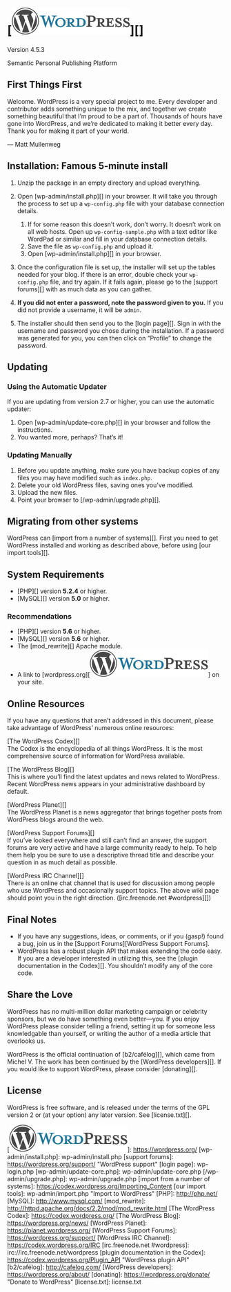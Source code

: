 # [![WordPress][]][] 
 Version 4.5.3

Semantic Personal Publishing Platform

## First Things First

Welcome. WordPress is a very special project to me. Every developer and contributor adds something unique to the mix, and together we create something beautiful that I’m proud to be a part of. Thousands of hours have gone into WordPress, and we’re dedicated to making it better every day. Thank you for making it part of your world.

— Matt Mullenweg

## Installation: Famous 5-minute install

1.  Unzip the package in an empty directory and upload everything.
2.  Open [wp-admin/install.php][] in your browser. It will take you through the process to set up a `wp-config.php` file with your database connection details.
    1.  If for some reason this doesn’t work, don’t worry. It doesn’t work on all web hosts. Open up `wp-config-sample.php` with a text editor like WordPad or similar and fill in your database connection details.
    2.  Save the file as `wp-config.php` and upload it.
    3.  Open [wp-admin/install.php][] in your browser.

3.  Once the configuration file is set up, the installer will set up the tables needed for your blog. If there is an error, double check your `wp-config.php` file, and try again. If it fails again, please go to the [support forums][] with as much data as you can gather.
4.  **If you did not enter a password, note the password given to you.** If you did not provide a username, it will be `admin`.
5.  The installer should then send you to the [login page][]. Sign in with the username and password you chose during the installation. If a password was generated for you, you can then click on “Profile” to change the password.

## Updating

### Using the Automatic Updater

If you are updating from version 2.7 or higher, you can use the automatic updater:

1.  Open [wp-admin/update-core.php][] in your browser and follow the instructions.
2.  You wanted more, perhaps? That’s it!

### Updating Manually

1.  Before you update anything, make sure you have backup copies of any files you may have modified such as `index.php`.
2.  Delete your old WordPress files, saving ones you’ve modified.
3.  Upload the new files.
4.  Point your browser to [/wp-admin/upgrade.php][].

## Migrating from other systems

WordPress can [import from a number of systems][]. First you need to get WordPress installed and working as described above, before using [our import tools][].

## System Requirements

-   [PHP][] version **5.2.4** or higher.
-   [MySQL][] version **5.0** or higher.

### Recommendations

-   [PHP][] version **5.6** or higher.
-   [MySQL][] version **5.6** or higher.
-   The [mod\_rewrite][] Apache module.
-   A link to [wordpress.org][![WordPress][]] on your site.

## Online Resources

If you have any questions that aren’t addressed in this document, please take advantage of WordPress’ numerous online resources:

[The WordPress Codex][]  
The Codex is the encyclopedia of all things WordPress. It is the most comprehensive source of information for WordPress available.

[The WordPress Blog][]  
This is where you’ll find the latest updates and news related to WordPress. Recent WordPress news appears in your administrative dashboard by default.

[WordPress Planet][]  
The WordPress Planet is a news aggregator that brings together posts from WordPress blogs around the web.

[WordPress Support Forums][]  
If you’ve looked everywhere and still can’t find an answer, the support forums are very active and have a large community ready to help. To help them help you be sure to use a descriptive thread title and describe your question in as much detail as possible.

[WordPress IRC Channel][]  
There is an online chat channel that is used for discussion among people who use WordPress and occasionally support topics. The above wiki page should point you in the right direction. ([irc.freenode.net \#wordpress][])

## Final Notes

-   If you have any suggestions, ideas, or comments, or if you (gasp!) found a bug, join us in the [Support Forums][WordPress Support Forums].
-   WordPress has a robust plugin API that makes extending the code easy. If you are a developer interested in utilizing this, see the [plugin documentation in the Codex][]. You shouldn’t modify any of the core code.

## Share the Love

WordPress has no multi-million dollar marketing campaign or celebrity sponsors, but we do have something even better—you. If you enjoy WordPress please consider telling a friend, setting it up for someone less knowledgable than yourself, or writing the author of a media article that overlooks us.

WordPress is the official continuation of [b2/cafélog][], which came from Michel V. The work has been continued by the [WordPress developers][]. If you would like to support WordPress, please consider [donating][].

## License

WordPress is free software, and is released under the terms of the GPL version 2 or (at your option) any later version. See [license.txt][].

  [WordPress]: wp-admin/images/wordpress-logo.png
  [![WordPress][]]: https://wordpress.org/
  [wp-admin/install.php]: wp-admin/install.php
  [support forums]: https://wordpress.org/support/ "WordPress support"
  [login page]: wp-login.php
  [wp-admin/update-core.php]: wp-admin/update-core.php
  [/wp-admin/upgrade.php]: wp-admin/upgrade.php
  [import from a number of systems]: https://codex.wordpress.org/Importing_Content
  [our import tools]: wp-admin/import.php "Import to WordPress"
  [PHP]: http://php.net/
  [MySQL]: http://www.mysql.com/
  [mod\_rewrite]: http://httpd.apache.org/docs/2.2/mod/mod_rewrite.html
  [The WordPress Codex]: https://codex.wordpress.org/
  [The WordPress Blog]: https://wordpress.org/news/
  [WordPress Planet]: https://planet.wordpress.org/
  [WordPress Support Forums]: https://wordpress.org/support/
  [WordPress IRC Channel]: https://codex.wordpress.org/IRC
  [irc.freenode.net \#wordpress]: irc://irc.freenode.net/wordpress
  [plugin documentation in the Codex]: https://codex.wordpress.org/Plugin_API "WordPress plugin API"
  [b2/cafélog]: http://cafelog.com/
  [WordPress developers]: https://wordpress.org/about/
  [donating]: https://wordpress.org/donate/ "Donate to WordPress"
  [license.txt]: license.txt
